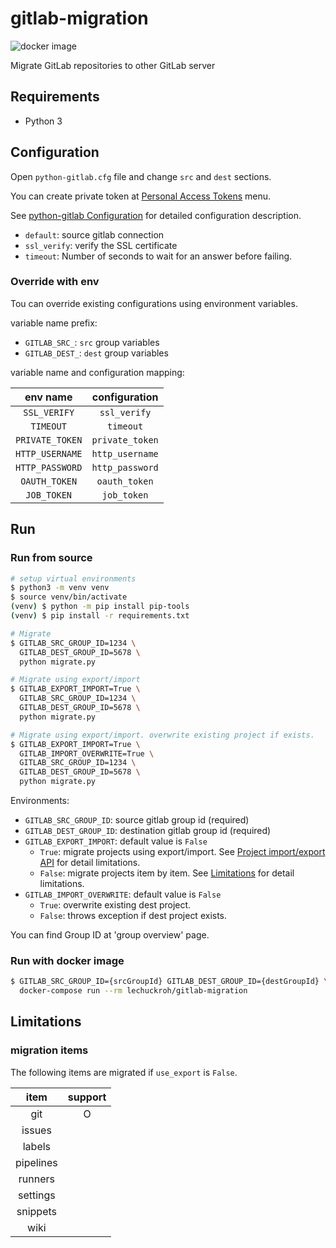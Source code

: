 # gitlab-migration

![docker image](https://github.com/lechuckroh/gitlab-migration/actions/workflows/dockerhub.yml/badge.svg)

Migrate GitLab repositories to other GitLab server

## Requirements
* Python 3

## Configuration
Open `python-gitlab.cfg` file and change `src` and `dest` sections.

You can create private token at [Personal Access Tokens](https://gitlab.com/profile/personal_access_tokens) menu.

See [python-gitlab Configuration](https://python-gitlab.readthedocs.io/en/stable/cli.html#configuration) for detailed configuration description.

* `default`: source gitlab connection
* `ssl_verify`: verify the SSL certificate
* `timeout`: Number of seconds to wait for an answer before failing.

### Override with env
Tou can override existing configurations using environment variables.

variable name prefix:
* `GITLAB_SRC_`: `src` group variables 
* `GITLAB_DEST_`: `dest` group variables 

variable name and configuration mapping:

| env name        | configuration   |
|:---------------:|:---------------:|
| `SSL_VERIFY`    | `ssl_verify`    |
| `TIMEOUT`       | `timeout`       |
| `PRIVATE_TOKEN` | `private_token` |
| `HTTP_USERNAME` | `http_username` |
| `HTTP_PASSWORD` | `http_password` |
| `OAUTH_TOKEN`   | `oauth_token`   |
| `JOB_TOKEN`     | `job_token`     |

## Run 

### Run from source
```bash
# setup virtual environments
$ python3 -m venv venv
$ source venv/bin/activate
(venv) $ python -m pip install pip-tools
(venv) $ pip install -r requirements.txt

# Migrate
$ GITLAB_SRC_GROUP_ID=1234 \
  GITLAB_DEST_GROUP_ID=5678 \
  python migrate.py

# Migrate using export/import
$ GITLAB_EXPORT_IMPORT=True \
  GITLAB_SRC_GROUP_ID=1234 \
  GITLAB_DEST_GROUP_ID=5678 \
  python migrate.py

# Migrate using export/import. overwrite existing project if exists.
$ GITLAB_EXPORT_IMPORT=True \
  GITLAB_IMPORT_OVERWRITE=True \
  GITLAB_SRC_GROUP_ID=1234 \
  GITLAB_DEST_GROUP_ID=5678 \
  python migrate.py
```

Environments:
* `GITLAB_SRC_GROUP_ID`: source gitlab group id (required)
* `GITLAB_DEST_GROUP_ID`: destination gitlab group id (required)
* `GITLAB_EXPORT_IMPORT`: default value is `False`
    * `True`: migrate projects using export/import. See [Project import/export API](https://docs.gitlab.com/ce/api/project_import_export.html) for detail limitations.
    * `False`: migrate projects item by item. See [Limitations](#limitations) for detail limitations.
* `GITLAB_IMPORT_OVERWRITE`: default value is `False`
    * `True`: overwrite existing dest project. 
    * `False`: throws exception if dest project exists.

You can find Group ID at 'group overview' page.

### Run with docker image
```bash
$ GITLAB_SRC_GROUP_ID={srcGroupId} GITLAB_DEST_GROUP_ID={destGroupId} \
  docker-compose run --rm lechuckroh/gitlab-migration
```

## Limitations

### migration items
The following items are migrated if `use_export` is `False`.

|    item   |support|
|:---------:|:-----:|
| git       |   O   |
| issues    |       |
| labels    |       |
| pipelines |       |
| runners   |       |
| settings  |       |
| snippets  |       |
| wiki      |       |
